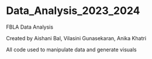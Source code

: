 # Data_Analysis_2023_2024
FBLA Data Analysis

Created by Aishani Bal, Vilasini Gunasekaran, Anika Khatri

All code used to manipulate data and generate visuals
